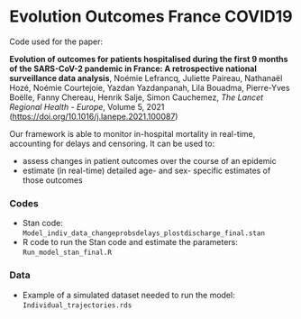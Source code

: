 # Evolution Outcomes France COVID19

Code used for the paper:

**Evolution of outcomes for patients hospitalised during the first 9 months of the SARS-CoV-2 pandemic in France: A retrospective national surveillance data analysis**, Noémie Lefrancq, Juliette Paireau, Nathanaël Hozé, Noémie Courtejoie, Yazdan Yazdanpanah, Lila Bouadma, Pierre-Yves Boëlle, Fanny Chereau, Henrik Salje, Simon Cauchemez, _The Lancet Regional Health - Europe_, Volume 5, 2021 (https://doi.org/10.1016/j.lanepe.2021.100087)

Our framework is able to monitor in-hospital mortality in real-time, accounting for delays and censoring. It can be used to:
- assess changes in patient outcomes over the course of an epidemic
- estimate (in real-time) detailed age- and sex- specific estimates of those outcomes

### Codes
- Stan code: ```Model_indiv_data_changeprobsdelays_plostdischarge_final.stan```
- R code to run the Stan code and estimate the parameters: ```Run_model_stan_final.R```

### Data
- Example of a simulated dataset needed to run the model: ```Individual_trajectories.rds```

